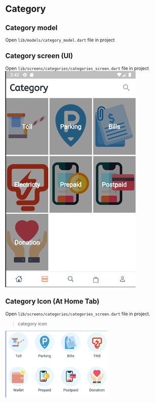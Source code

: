 # Category

## Category model
Open `lib/models/category_model.dart` file in project

## Category screen (UI)
Open ``lib/screens/categories/categories_screen.dart`` file in project
![Category screen](/img/category-screen.png)

## Category Icon (At Home Tab)
Open ``lib/screens/categories/categories_screen.dart`` file in project.
>category icon

![Category icon](/img/category-icon.png)
